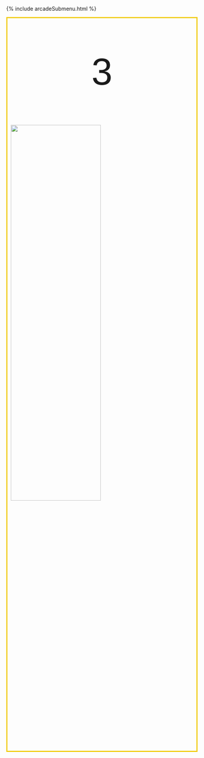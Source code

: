 {% include arcadeSubmenu.html %}

<html lang="en">
<head>
    <meta charset="UTF-8">
    <meta http-equiv="X-UA-Compatible" content="IE=edge">
    <meta name="viewport" content="width=device-width, initial-scale=1.0">
    <title>Reaction Time</title>
</head>
<body>
    <style>
        #outer {
            width: 100%;
            height: 50%;
            border: 3px solid #f1cc0c;
        }
        .countdown {
            text-align: center;
            font-family: 'Gill Sans', 'Gill Sans MT', Calibri, 'Trebuchet MS', sans-serif;
            font-size: 100px;
            margin: auto;
            padding: 25%;
            padding-top: 16.8%;
            padding-bottom: 16.8%;
        }
        .circle {
            position: fixed;
            width: 50%;
            left: 25%;
            z-index: 10;
        }
    </style>
    <div id="outer">
            <p class="countdown">3</p>
            <img src="{{ site.baseurl }}/arcade/imgs/circle.png" class="circle" draggable="false">
    </div>

</body>
</html>